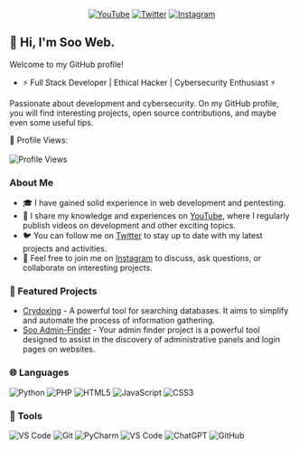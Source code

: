 <div align="center">
  <a href="https://www.youtube.com/channel/UC0Zou17nzM6HZTECGYaYdBQ"><img src="https://img.shields.io/badge/YouTube-sooweb-red?style=for-the-badge&logo=youtube" alt="YouTube"></a>
  <a href="https://twitter.com/OupsSoo"><img src="https://img.shields.io/badge/Twitter-OupsSoo-blue?style=for-the-badge&logo=twitter" alt="Twitter"></a>
  <a href="https://www.instagram.com/s00w3b/"><img src="https://img.shields.io/badge/Instagram-s00w3b-brightgreen?style=for-the-badge&logo=instagram" alt="Instagram"></a>
</div>

## 👋 Hi, I'm Soo Web.

Welcome to my GitHub profile!

- ⚡ Full Stack Developer | Ethical Hacker | Cybersecurity Enthusiast ⚡

Passionate about development and cybersecurity. On my GitHub profile, you will find interesting projects, open source contributions, and maybe even some useful tips.

🔭 Profile Views: 
<br><br>
![Profile Views](https://komarev.com/ghpvc/?username=spaso1337&color=blueviolet&style=flat-square)

### About Me

- 🎓 I have gained solid experience in web development and pentesting.
- 🎥 I share my knowledge and experiences on [YouTube](https://www.youtube.com/channel/UC0Zou17nzM6HZTECGYaYdBQ), where I regularly publish videos on development and other exciting topics.
- 🐦 You can follow me on [Twitter](https://twitter.com/spasoweb) to stay up to date with my latest projects and activities.
- 💬 Feel free to join me on [Instagram](https://www.instagram.com/5p4501337) to discuss, ask questions, or collaborate on interesting projects.

### 🌟 Featured Projects

- [Crydoxing](https://github.com/spaso1337/crydoxing) - A powerful tool for searching databases. It aims to simplify and automate the process of information gathering.
- [Soo Admin-Finder](https://github.com/OupsSoo/soo-admin-finder) - Your admin finder project is a powerful tool designed to assist in the discovery of administrative panels and login pages on websites.

### 🌐 Languages

![Python](https://img.shields.io/badge/-Python-black?style=flat-square&logo=python) ![PHP](https://img.shields.io/badge/-PHP-black?style=flat-square&logo=php) ![HTML5](https://img.shields.io/badge/-HTML5-black?style=flat-square&logo=html5) ![JavaScript](https://img.shields.io/badge/-JavaScript-black?style=flat-square&logo=javascript) ![CSS3](https://img.shields.io/badge/-CSS3-black?style=flat-square&logo=css3)

### 🔧 Tools

![VS Code](https://img.shields.io/badge/-VS%20Code-black?style=flat-square&logo=visual-studio-code)
![Git](https://img.shields.io/badge/-Git-black?style=flat-square&logo=git)
![PyCharm](https://img.shields.io/badge/-PyCharm-black?style=flat-square&logo=pycharm&logoColor=white&labelColor=black)
![VS Code](https://img.shields.io/badge/-VS%20Code-black?style=flat-square&logo=visual-studio-code)
![ChatGPT](https://img.shields.io/badge/-ChatGPT-black?style=flat-square&logo=openai)
![GitHub](https://img.shields.io/badge/-GitHub-black?style=flat-square&logo=github) 
